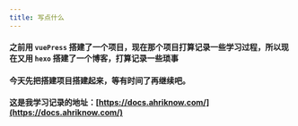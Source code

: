 ```yaml
---
title: 写点什么
---
```


#### 之前用 `vuePress` 搭建了一个项目，现在那个项目打算记录一些学习过程，所以现在又用 `hexo` 搭建了一个博客，打算记录一些琐事
#### 今天先把搭建项目搭建起来，等有时间了再继续吧。

#### 这是我学习记录的地址：[https://docs.ahriknow.com/](https://docs.ahriknow.com/)
